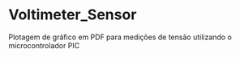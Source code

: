 # Voltimeter_Sensor
Plotagem de gráfico em PDF para medições de tensão utilizando o microcontrolador PIC

